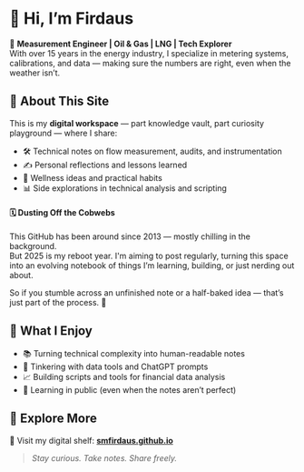 # 👋 Hi, I’m Firdaus
🎯 **Measurement Engineer | Oil & Gas | LNG | Tech Explorer**  
With over 15 years in the energy industry, I specialize in metering systems, calibrations, and data — making sure the numbers are right, even when the weather isn’t.

## 🧭 About This Site
This is my **digital workspace** — part knowledge vault, part curiosity playground — where I share:

- 🛠️ Technical notes on flow measurement, audits, and instrumentation  
- ✍️ Personal reflections and lessons learned  
- 🌱 Wellness ideas and practical habits  
- 📊 Side explorations in technical analysis and scripting

#### 🗓️ Dusting Off the Cobwebs
This GitHub has been around since 2013 — mostly chilling in the background.  
But 2025 is my reboot year. I'm aiming to post regularly, turning this space into an evolving notebook of things I’m learning, building, or just nerding out about.

So if you stumble across an unfinished note or a half-baked idea — that’s just part of the process. 🙂

## 🎒 What I Enjoy
- 📚 Turning technical complexity into human-readable notes  
- 🤖 Tinkering with data tools and ChatGPT prompts  
- 📈 Building scripts and tools for financial data analysis  
- 🚧 Learning in public (even when the notes aren’t perfect)

## 🔗 Explore More
📂 Visit my digital shelf: [**smfirdaus.github.io**](https://smfirdaus.github.io)

> _Stay curious. Take notes. Share freely._
